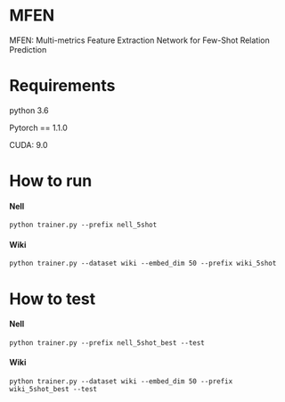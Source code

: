 # MFEN 
MFEN: Multi-metrics Feature Extraction Network for Few-Shot Relation Prediction

# Requirements

python 3.6

Pytorch == 1.1.0

CUDA: 9.0

# How to run

#### Nell
```
python trainer.py --prefix nell_5shot
```
#### Wiki

```
python trainer.py --dataset wiki --embed_dim 50 --prefix wiki_5shot
```



# How to test

#### Nell
```
python trainer.py --prefix nell_5shot_best --test
```

#### Wiki
```
python trainer.py --dataset wiki --embed_dim 50 --prefix wiki_5shot_best --test
```
